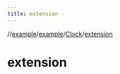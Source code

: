```yaml
---
title: extension -
---
```

//[example](../../index.html)/[example](../index.html)/[Clock](index.html)/[extension](extension.html)



# extension  

